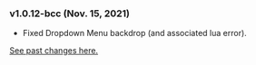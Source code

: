 ### v1.0.12-bcc (Nov. 15, 2021)
* Fixed Dropdown Menu backdrop (and associated lua error).

[See past changes here.](https://github.com/Mokulu/Townsfolk-Tracker/releases)
